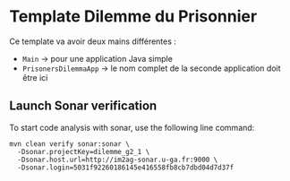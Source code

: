 # Template Dilemme du Prisonnier

Ce template va avoir deux mains différentes :
* `Main` -> pour une application Java simple
* `PrisonersDilemmaApp` -> le nom complet de la seconde application doit être ici

## Launch Sonar verification 
To start code analysis with sonar, use the following line command:
```angular2html
mvn clean verify sonar:sonar \
  -Dsonar.projectKey=dilemme_g2_1 \
  -Dsonar.host.url=http://im2ag-sonar.u-ga.fr:9000 \
  -Dsonar.login=5031f92260186145e416558fb8cb7dbd04d7d37f
```
